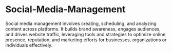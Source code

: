# Social-Media-Management
Social media management involves creating, scheduling, and analyzing content across platforms. It builds brand awareness, engages audiences, and drives website traffic, leveraging tools and strategies to optimize online presence, reputation, and marketing efforts for businesses, organizations or individuals effectively.
